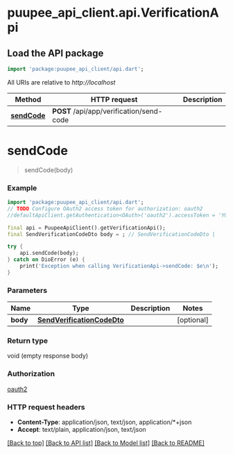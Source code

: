 # puupee_api_client.api.VerificationApi

## Load the API package
```dart
import 'package:puupee_api_client/api.dart';
```

All URIs are relative to *http://localhost*

Method | HTTP request | Description
------------- | ------------- | -------------
[**sendCode**](VerificationApi.md#sendcode) | **POST** /api/app/verification/send-code | 


# **sendCode**
> sendCode(body)



### Example
```dart
import 'package:puupee_api_client/api.dart';
// TODO Configure OAuth2 access token for authorization: oauth2
//defaultApiClient.getAuthentication<OAuth>('oauth2').accessToken = 'YOUR_ACCESS_TOKEN';

final api = PuupeeApiClient().getVerificationApi();
final SendVerificationCodeDto body = ; // SendVerificationCodeDto | 

try {
    api.sendCode(body);
} catch on DioError (e) {
    print('Exception when calling VerificationApi->sendCode: $e\n');
}
```

### Parameters

Name | Type | Description  | Notes
------------- | ------------- | ------------- | -------------
 **body** | [**SendVerificationCodeDto**](SendVerificationCodeDto.md)|  | [optional] 

### Return type

void (empty response body)

### Authorization

[oauth2](../README.md#oauth2)

### HTTP request headers

 - **Content-Type**: application/json, text/json, application/*+json
 - **Accept**: text/plain, application/json, text/json

[[Back to top]](#) [[Back to API list]](../README.md#documentation-for-api-endpoints) [[Back to Model list]](../README.md#documentation-for-models) [[Back to README]](../README.md)

